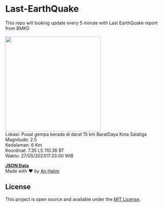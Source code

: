 # Last-EarthQuake
This repo will looking update every 5 minute with Last EarthQuake report from BMKG
<br>
<br>
<img src="https://static.bmkg.go.id/20230527173300.mmi.jpg" width="300"/>
<br>
Lokasi: Pusat gempa berada di darat 15 km BaratDaya Kota Salatiga <br>
Magnitude: 2.5 <br>
Kedalaman: 6 Km <br>
Koordinat: 7.35 LS 110.36 BT <br>
Waktu: 27/05/202317:33:00 WIB <br>

<a href="./data/data.json">**JSON Data**</a>
<br>
Made with ❤️ by <a href="https://github.com/an-halim">An Halim</a>
## License

This project is open source and available under the [MIT License](LICENSE).
